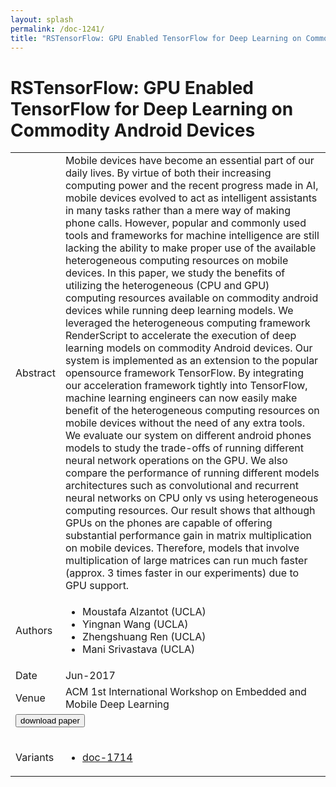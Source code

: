 ```yaml
---
layout: splash
permalink: /doc-1241/
title: "RSTensorFlow: GPU Enabled TensorFlow for Deep Learning on Commodity Android Devices"
---
```


# RSTensorFlow: GPU Enabled TensorFlow for Deep Learning on Commodity Android Devices

<table>
    <tbody>
    <tr>
        <td>Abstract</td>
        <td>Mobile devices have become an essential part of our daily lives. By virtue of both their increasing computing power and the recent progress made in AI, mobile devices evolved to act as intelligent assistants in many tasks rather than a mere way of making phone calls. However, popular and commonly used tools and frameworks for machine intelligence are still lacking the ability to make proper use of the available heterogeneous computing resources on mobile devices. In this paper, we study the benefits of utilizing the heterogeneous (CPU and GPU) computing resources available on commodity android devices while running deep learning models. We leveraged the heterogeneous computing framework RenderScript to accelerate the execution of deep learning models on commodity Android devices. Our system is implemented as an extension to the popular opensource framework TensorFlow. By integrating our acceleration framework tightly into TensorFlow, machine learning engineers can now easily make benefit of the heterogeneous computing resources on mobile devices without the need of any extra tools. We evaluate our system on different android phones models to study the trade-offs of running different neural network operations on the GPU. We also compare the performance of running different models architectures such as convolutional and recurrent neural networks on CPU only vs using heterogeneous computing resources. Our result shows that although GPUs on the phones are capable of offering substantial performance gain in matrix multiplication on mobile devices. Therefore, models that involve multiplication of large matrices can run much faster (approx. 3 times faster in our experiments) due to GPU support.</td>
    </tr>
    <tr>
        <td>Authors</td>
        <td>
            <ul>
                <li>Moustafa Alzantot (UCLA)</li>
                <li>Yingnan Wang (UCLA)</li>
                <li>Zhengshuang Ren (UCLA)</li>
                <li>Mani Srivastava (UCLA)</li>
            </ul>
        </td>
    </tr>
    <tr>
        <td>Date</td>
        <td>Jun-2017</td>
    </tr>
    <tr>
        <td>Venue</td>
        <td>ACM 1st International Workshop on Embedded and Mobile Deep Learning</td>
    </tr>
        <tr>
            <td colspan="2">
                <form method="get" action="https://dais-ita.org/sites/default/files/rstensorflow_camera_ready.pdf">
                    <button type="submit">download paper</button>
                </form>
            </td>
        </tr>
        <tr>
            <td>Variants</td>
            <td>
                <ul>
                    <li><a href="${varId}">doc-1714</a></li>
                </ul>
            </td>
        </tr>
    </tbody>
</table>
